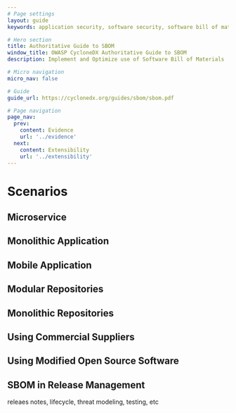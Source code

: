 ```yaml
---
# Page settings
layout: guide
keywords: application security, software security, software bill of material, SBOM, BOM, open source, supply chain, specification, spdx, license, package url, purl, cpe

# Hero section
title: Authoritative Guide to SBOM
window_title: OWASP CycloneDX Authoritative Guide to SBOM
description: Implement and Optimize use of Software Bill of Materials

# Micro navigation
micro_nav: false

# Guide
guide_url: https://cyclonedx.org/guides/sbom/sbom.pdf

# Page navigation
page_nav:
  prev:
    content: Evidence
    url: '../evidence'
  next:
    content: Extensibility
    url: '../extensibility'
---
```


# Scenarios


## Microservice

## Monolithic Application

## Mobile Application

## Modular Repositories

## Monolithic Repositories

## Using Commercial Suppliers

## Using Modified Open Source Software

## SBOM in Release Management

releaes notes, lifecycle, threat modeling, testing, etc



<div style="page-break-after: always; visibility: hidden">
\newpage
</div>
